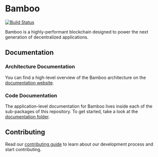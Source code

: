 # Bamboo

[![Build Status](https://travis-ci.com/dapperlabs/bamboo-node.svg?token=MYJ5scBoBxhZRGvDecen&branch=master)](https://travis-ci.com/dapperlabs/bamboo-node)

Bamboo is a highly-performant blockchain designed to power the next generation of decentralized applications.

## Documentation

### Architecture Documentation

You can find a high-level overview of the Bamboo architecture on the [documentation website](https://bamboo-docs.herokuapp.com/).

### Code Documentation

The application-level documentation for Bamboo lives inside each of the sub-packages of this repository. To get started, take a look at the [documentation folder](/docs).

## Contributing

Read our [contributing guide](/CONTRIBUTING.md) to learn about our development process and start contributing.
